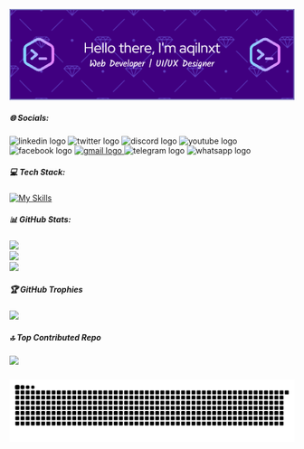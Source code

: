 ![aqilnxt](img/github-header-image.png)

##### 🌐 Socials:

  <img src="https://raw.githubusercontent.com/maurodesouza/profile-readme-generator/master/src/assets/icons/social/linkedin/default.svg" width="52" height="40" alt="linkedin logo"  />
  <img src="https://raw.githubusercontent.com/maurodesouza/profile-readme-generator/master/src/assets/icons/social/twitter/default.svg" width="52" height="40" alt="twitter logo"  />
  <img src="https://raw.githubusercontent.com/maurodesouza/profile-readme-generator/master/src/assets/icons/social/discord/default.svg" width="52" height="40" alt="discord logo"  />
  <img src="https://raw.githubusercontent.com/maurodesouza/profile-readme-generator/master/src/assets/icons/social/youtube/default.svg" width="52" height="40" alt="youtube logo"  />
  <img src="https://raw.githubusercontent.com/maurodesouza/profile-readme-generator/master/src/assets/icons/social/facebook/default.svg" width="52" height="40" alt="facebook logo"  />
  <a href="aqilnxt.gmail.com" target="_blank">
    <img src="https://raw.githubusercontent.com/maurodesouza/profile-readme-generator/master/src/assets/icons/social/gmail/default.svg" width="52" height="40" alt="gmail logo"  />
  </a>
  <img src="https://raw.githubusercontent.com/maurodesouza/profile-readme-generator/master/src/assets/icons/social/telegram/default.svg" width="52" height="40" alt="telegram logo"  />
  <img src="https://raw.githubusercontent.com/maurodesouza/profile-readme-generator/master/src/assets/icons/social/whatsapp/default.svg" width="52" height="40" alt="whatsapp logo"  />

##### 💻 Tech Stack:
[![My Skills](https://skillicons.dev/icons?i=html,css,bootstrap,tailwind,js,ts,nodejs,react,php,laravel,go,figma&perline=5)](https://skillicons.dev)

##### 📊 GitHub Stats:
![](https://github-readme-stats.vercel.app/api?username=aqilnxt&theme=dark&hide_border=false&include_all_commits=false&count_private=false)<br/>
![](https://nirzak-streak-stats.vercel.app/?user=aqilnxt&theme=dark&hide_border=false)<br/>
![](https://github-readme-stats.vercel.app/api/top-langs/?username=aqilnxt&theme=dark&hide_border=false&include_all_commits=false&count_private=false&layout=compact)

##### 🏆 GitHub Trophies
![](https://github-profile-trophy.vercel.app/?username=aqilnxt&theme=radical&no-frame=false&no-bg=true&margin-w=4)

##### 🔝 Top Contributed Repo
![](https://github-contributor-stats.vercel.app/api?username=aqilnxt&limit=5&theme=dark&combine_all_yearly_contributions=true)

###

<img src="https://raw.githubusercontent.com/aqilnxt/aqilnxt/output/snake.svg" alt="Snake animation" />